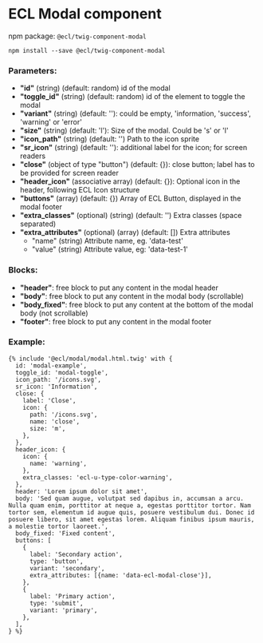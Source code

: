 # ECL Modal component

npm package: `@ecl/twig-component-modal`

```shell
npm install --save @ecl/twig-component-modal
```

### Parameters:

- **"id"** (string) (default: random) id of the modal
- **"toggle_id"** (string) (default: random) id of the element to toggle the modal
- **"variant"** (string) (default: ''): could be empty, 'information, 'success', 'warning' or 'error'
- **"size"** (string) (default: 'l'): Size of the modal. Could be 's' or 'l'
- **"icon_path"** (string) (default: '') Path to the icon sprite
- **"sr_icon"** (string) (default: ''): additional label for the icon; for screen readers
- **"close"** (object of type "button") (default: {}): close button; label has to be provided for screen reader
- **"header_icon"** (associative array) (default: {}): Optional icon in the header, following ECL Icon structure
- **"buttons"** (array) (default: {}) Array of ECL Button, displayed in the modal footer
- **"extra_classes"** (optional) (string) (default: '') Extra classes (space separated)
- **"extra_attributes"** (optional) (array) (default: []) Extra attributes
  - "name" (string) Attribute name, eg. 'data-test'
  - "value" (string) Attribute value, eg: 'data-test-1'

### Blocks:

- **"header"**: free block to put any content in the modal header
- **"body"**: free block to put any content in the modal body (scrollable)
- **"body_fixed"**: free block to put any content at the bottom of the modal body (not scrollable)
- **"footer"**: free block to put any content in the modal footer

### Example:

<!-- prettier-ignore -->
```twig
{% include '@ecl/modal/modal.html.twig' with { 
  id: 'modal-example',
  toggle_id: 'modal-toggle',
  icon_path: '/icons.svg',
  sr_icon: 'Information',
  close: {
    label: 'Close',
    icon: {
      path: '/icons.svg',
      name: 'close',
      size: 'm',
    },
  },
  header_icon: {
    icon: {
      name: 'warning',
    },
    extra_classes: 'ecl-u-type-color-warning',
  },
  header: 'Lorem ipsum dolor sit amet',
  body: 'Sed quam augue, volutpat sed dapibus in, accumsan a arcu. Nulla quam enim, porttitor at neque a, egestas porttitor tortor. Nam tortor sem, elementum id augue quis, posuere vestibulum dui. Donec id posuere libero, sit amet egestas lorem. Aliquam finibus ipsum mauris, a molestie tortor laoreet.',
  body_fixed: 'Fixed content',
  buttons: [
    {
      label: 'Secondary action',
      type: 'button',
      variant: 'secondary',
      extra_attributes: [{name: 'data-ecl-modal-close'}],
    },
    {
      label: 'Primary action',
      type: 'submit',
      variant: 'primary',
    },
  ],
} %}
```
